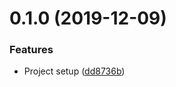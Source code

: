 <a name="0.1.0"></a>
# 0.1.0 (2019-12-09)


### Features

* Project setup ([dd8736b](https://github.com/atSCM/transformer-help/commits/dd8736b))



